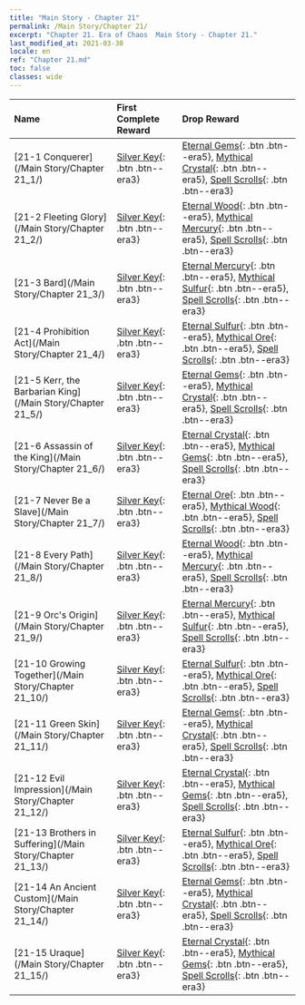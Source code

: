 ```yaml
---
title: "Main Story - Chapter 21"
permalink: /Main Story/Chapter 21/
excerpt: "Chapter 21. Era of Chaos  Main Story - Chapter 21."
last_modified_at: 2021-03-30
locale: en
ref: "Chapter 21.md"
toc: false
classes: wide
---
```


  | Name |  First Complete Reward | Drop Reward |
  |:------------|:------------|:------------| 
  | [21-1 Conquerer](/Main Story/Chapter 21_1/) | [Silver Key](/Items/con_693/){: .btn .btn--era3} | [Eternal Gems](/Items/mat_72/){: .btn .btn--era5}, [Mythical Crystal](/Items/mat_66/){: .btn .btn--era5}, [Spell Scrolls](/Items/con_694/){: .btn .btn--era3} |
  | [21-2 Fleeting Glory](/Main Story/Chapter 21_2/) | [Silver Key](/Items/con_693/){: .btn .btn--era3} | [Eternal Wood](/Items/mat_69/){: .btn .btn--era5}, [Mythical Mercury](/Items/mat_63/){: .btn .btn--era5}, [Spell Scrolls](/Items/con_694/){: .btn .btn--era3} |
  | [21-3 Bard](/Main Story/Chapter 21_3/) | [Silver Key](/Items/con_693/){: .btn .btn--era3} | [Eternal Mercury](/Items/mat_70/){: .btn .btn--era5}, [Mythical Sulfur](/Items/mat_64/){: .btn .btn--era5}, [Spell Scrolls](/Items/con_694/){: .btn .btn--era3} |
  | [21-4 Prohibition Act](/Main Story/Chapter 21_4/) | [Silver Key](/Items/con_693/){: .btn .btn--era3} | [Eternal Sulfur](/Items/mat_71/){: .btn .btn--era5}, [Mythical Ore](/Items/mat_61/){: .btn .btn--era5}, [Spell Scrolls](/Items/con_694/){: .btn .btn--era3} |
  | [21-5 Kerr, the Barbarian King](/Main Story/Chapter 21_5/) | [Silver Key](/Items/con_693/){: .btn .btn--era3} | [Eternal Gems](/Items/mat_72/){: .btn .btn--era5}, [Mythical Crystal](/Items/mat_66/){: .btn .btn--era5}, [Spell Scrolls](/Items/con_694/){: .btn .btn--era3} |
  | [21-6 Assassin of the King](/Main Story/Chapter 21_6/) | [Silver Key](/Items/con_693/){: .btn .btn--era3} | [Eternal Crystal](/Items/mat_73/){: .btn .btn--era5}, [Mythical Gems](/Items/mat_65/){: .btn .btn--era5}, [Spell Scrolls](/Items/con_694/){: .btn .btn--era3} |
  | [21-7 Never Be a Slave](/Main Story/Chapter 21_7/) | [Silver Key](/Items/con_693/){: .btn .btn--era3} | [Eternal Ore](/Items/mat_68/){: .btn .btn--era5}, [Mythical Wood](/Items/mat_62/){: .btn .btn--era5}, [Spell Scrolls](/Items/con_694/){: .btn .btn--era3} |
  | [21-8 Every Path](/Main Story/Chapter 21_8/) | [Silver Key](/Items/con_693/){: .btn .btn--era3} | [Eternal Wood](/Items/mat_69/){: .btn .btn--era5}, [Mythical Mercury](/Items/mat_63/){: .btn .btn--era5}, [Spell Scrolls](/Items/con_694/){: .btn .btn--era3} |
  | [21-9 Orc's Origin](/Main Story/Chapter 21_9/) | [Silver Key](/Items/con_693/){: .btn .btn--era3} | [Eternal Mercury](/Items/mat_70/){: .btn .btn--era5}, [Mythical Sulfur](/Items/mat_64/){: .btn .btn--era5}, [Spell Scrolls](/Items/con_694/){: .btn .btn--era3} |
  | [21-10 Growing Together](/Main Story/Chapter 21_10/) | [Silver Key](/Items/con_693/){: .btn .btn--era3} | [Eternal Sulfur](/Items/mat_71/){: .btn .btn--era5}, [Mythical Ore](/Items/mat_61/){: .btn .btn--era5}, [Spell Scrolls](/Items/con_694/){: .btn .btn--era3} |
  | [21-11 Green Skin](/Main Story/Chapter 21_11/) | [Silver Key](/Items/con_693/){: .btn .btn--era3} | [Eternal Gems](/Items/mat_72/){: .btn .btn--era5}, [Mythical Crystal](/Items/mat_66/){: .btn .btn--era5}, [Spell Scrolls](/Items/con_694/){: .btn .btn--era3} |
  | [21-12 Evil Impression](/Main Story/Chapter 21_12/) | [Silver Key](/Items/con_693/){: .btn .btn--era3} | [Eternal Crystal](/Items/mat_73/){: .btn .btn--era5}, [Mythical Gems](/Items/mat_65/){: .btn .btn--era5}, [Spell Scrolls](/Items/con_694/){: .btn .btn--era3} |
  | [21-13 Brothers in Suffering](/Main Story/Chapter 21_13/) | [Silver Key](/Items/con_693/){: .btn .btn--era3} | [Eternal Sulfur](/Items/mat_71/){: .btn .btn--era5}, [Mythical Ore](/Items/mat_61/){: .btn .btn--era5}, [Spell Scrolls](/Items/con_694/){: .btn .btn--era3} |
  | [21-14 An Ancient Custom](/Main Story/Chapter 21_14/) | [Silver Key](/Items/con_693/){: .btn .btn--era3} | [Eternal Gems](/Items/mat_72/){: .btn .btn--era5}, [Mythical Crystal](/Items/mat_66/){: .btn .btn--era5}, [Spell Scrolls](/Items/con_694/){: .btn .btn--era3} |
  | [21-15 Uraque](/Main Story/Chapter 21_15/) | [Silver Key](/Items/con_693/){: .btn .btn--era3} | [Eternal Crystal](/Items/mat_73/){: .btn .btn--era5}, [Mythical Gems](/Items/mat_65/){: .btn .btn--era5}, [Spell Scrolls](/Items/con_694/){: .btn .btn--era3} |
